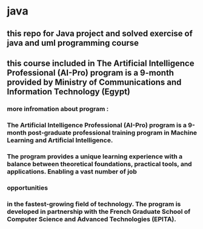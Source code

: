 # java
## this repo for Java project and solved exercise of java and uml programming course
## this course included in The Artificial Intelligence Professional (AI-Pro) program is a 9-month provided by Ministry of Communications and Information Technology (Egypt)


### more infromation about program :
### The Artificial Intelligence Professional (AI-Pro) program is a 9-month post-graduate professional training program in Machine Learning and Artificial Intelligence.
### The program provides a unique learning experience with a balance between theoretical foundations, practical tools, and applications. Enabling a vast number of job
### opportunities
### in the fastest-growing field of technology. The program is developed in partnership with the French Graduate School of Computer Science and Advanced Technologies (EPITA).

